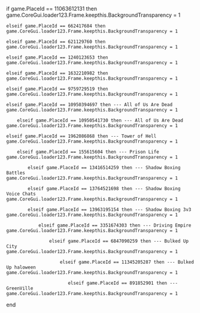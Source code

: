 

if game.PlaceId == 11063612131 then
    game.CoreGui.loader123.Frame.keepthis.BackgroundTransparency = 1
    
    elseif game.PlaceId == 662417684 then
    game.CoreGui.loader123.Frame.keepthis.BackgroundTransparency = 1

    elseif game.PlaceId == 621129760 then
    game.CoreGui.loader123.Frame.keepthis.BackgroundTransparency = 1

    elseif game.PlaceId == 1240123653 then
    game.CoreGui.loader123.Frame.keepthis.BackgroundTransparency = 1

    elseif game.PlaceId == 1632210982 then
    game.CoreGui.loader123.Frame.keepthis.BackgroundTransparency = 1

    elseif game.PlaceId == 9759729519 then
    game.CoreGui.loader123.Frame.keepthis.BackgroundTransparency = 1

    elseif game.PlaceId == 10950394697 then --- All of Us Are Dead
    game.CoreGui.loader123.Frame.keepthis.BackgroundTransparency = 1
    
        elseif game.PlaceId == 10950541730 then --- All of Us Are Dead
    game.CoreGui.loader123.Frame.keepthis.BackgroundTransparency = 1

    elseif game.PlaceId == 1962086868 then --- Tower of Hell
    game.CoreGui.loader123.Frame.keepthis.BackgroundTransparency = 1

        elseif game.PlaceId == 155615604 then --- Prison Life
    game.CoreGui.loader123.Frame.keepthis.BackgroundTransparency = 1

            elseif game.PlaceId == 13416514259 then --- Shadow Boxing Battles
    game.CoreGui.loader123.Frame.keepthis.BackgroundTransparency = 1

            elseif game.PlaceId == 13764521698 then --- Shadow Boxing Voice Chats
    game.CoreGui.loader123.Frame.keepthis.BackgroundTransparency = 1

            elseif game.PlaceId == 13963195154 then --- Shadow Boxing 3v3
    game.CoreGui.loader123.Frame.keepthis.BackgroundTransparency = 1

                elseif game.PlaceId == 3351674303 then --- Driving Empire
    game.CoreGui.loader123.Frame.keepthis.BackgroundTransparency = 1

                    elseif game.PlaceId == 6847090259 then --- Bulked Up City
    game.CoreGui.loader123.Frame.keepthis.BackgroundTransparency = 1

                        elseif game.PlaceId == 11345205287 then --- Bulked Up haloween
    game.CoreGui.loader123.Frame.keepthis.BackgroundTransparency = 1

                           elseif game.PlaceId == 891852901 then --- GreenVille
    game.CoreGui.loader123.Frame.keepthis.BackgroundTransparency = 1
end
